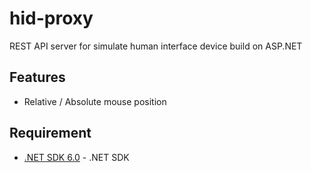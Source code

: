 hid-proxy
===================================
REST API server for simulate human interface device build on ASP.NET



Features
--------------
- Relative / Absolute mouse position


Requirement 
-------------------------
  - [.NET SDK 6.0](https://dotnet.microsoft.com/en-us/download/dotnet/6.0) - .NET SDK